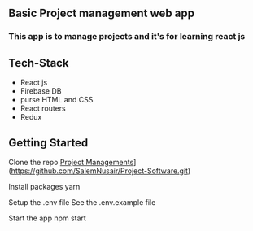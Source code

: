 ## Basic Project management web app
### This app is to manage projects and it's for learning react js
## Tech-Stack
- React js
- Firebase DB
- purse HTML and CSS
- React routers
- Redux
## Getting Started
Clone the repo
[Project Managements](https://github.com/SalemNusair/Project-Software.git)](https://github.com/SalemNusair/Project-Software.git)

Install packages yarn

Setup the .env file
See the .env.example file

Start the app
npm start
